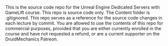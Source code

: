 This is the source code repo for the Unreal Engine Dedicated Servers with GameLift course.
This repo is source code only. The Content folder is .gitignored. This repo serves as a reference for the source code changes in each lecture by commit.
You are allowed to use the contents of this repo for commercial purposes, provided that you are either currently enrolled in the course and have not requested a refund, or are a current supporter on the DruidMechanics Patreon.
